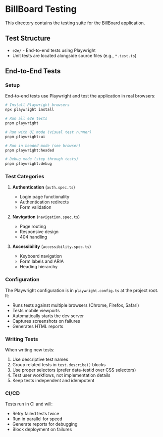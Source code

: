 # BillBoard Testing

This directory contains the testing suite for the BillBoard application.

## Test Structure

- `e2e/` - End-to-end tests using Playwright
- Unit tests are located alongside source files (e.g., `*.test.ts`)

## End-to-End Tests

### Setup

End-to-end tests use Playwright and test the application in real browsers:

```bash
# Install Playwright browsers
npx playwright install

# Run all e2e tests
pnpm playwright

# Run with UI mode (visual test runner)
pnpm playwright:ui

# Run in headed mode (see browser)
pnpm playwright:headed

# Debug mode (step through tests)
pnpm playwright:debug
```

### Test Categories

1. **Authentication** (`auth.spec.ts`)

   - Login page functionality
   - Authentication redirects
   - Form validation

2. **Navigation** (`navigation.spec.ts`)

   - Page routing
   - Responsive design
   - 404 handling

3. **Accessibility** (`accessibility.spec.ts`)
   - Keyboard navigation
   - Form labels and ARIA
   - Heading hierarchy

### Configuration

The Playwright configuration is in `playwright.config.ts` at the project root. It:

- Runs tests against multiple browsers (Chrome, Firefox, Safari)
- Tests mobile viewports
- Automatically starts the dev server
- Captures screenshots on failures
- Generates HTML reports

### Writing Tests

When writing new tests:

1. Use descriptive test names
2. Group related tests in `test.describe()` blocks
3. Use proper selectors (prefer data-testid over CSS selectors)
4. Test user workflows, not implementation details
5. Keep tests independent and idempotent

### CI/CD

Tests run in CI and will:

- Retry failed tests twice
- Run in parallel for speed
- Generate reports for debugging
- Block deployment on failures
